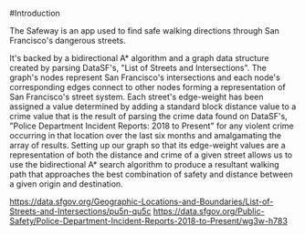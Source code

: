 #Introduction

The Safeway is an app used to find safe walking directions through San Francisco's dangerous streets.

It's backed by a bidirectional A* algorithm and a graph data structure created by parsing DataSF's, "List of Streets and Intersections".  The graph's nodes represent San Francisco's intersections and each node's corresponding edges connect to other nodes forming a representation of San Francisco's street system.  Each street's edge-weight has been assigned a value determined by adding a standard block distance value to a crime value that is the result of parsing the crime data found on DataSF's, "Police Department Incident Reports: 2018 to Present" for any violent crime occurring in that location over the last six months and amalgamating the array of results.  Setting up our graph so that its edge-weight values are a representation of both the distance and crime of a given street allows us to use the bidirectional A* search algorithm to produce a resultant walking path that approaches the best combination of safety and distance between a given origin and destination.

https://data.sfgov.org/Geographic-Locations-and-Boundaries/List-of-Streets-and-Intersections/pu5n-qu5c
https://data.sfgov.org/Public-Safety/Police-Department-Incident-Reports-2018-to-Present/wg3w-h783
